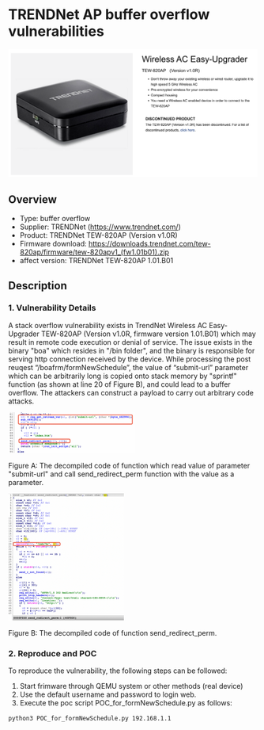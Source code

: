 # TRENDNet AP buffer overflow vulnerabilities

![image-20221027101724040](../image-20221027101724040.png)

## Overview

* Type: buffer overflow
* Supplier: TRENDNet  (https://www.trendnet.com/)
* Product: TRENDNet TEW-820AP (Version v1.0R)
* Firmware download: https://downloads.trendnet.com/tew-820ap/firmware/tew-820apv1_(fw1.01b01).zip
* affect version: TRENDNet TEW-820AP 1.01.B01



## Description

### 1. Vulnerability Details

A stack overflow vulnerability exists in TrendNet Wireless AC Easy-Upgrader TEW-820AP (Version v1.0R, firmware version 1.01.B01) which may result in remote code execution or denial of service. The issue exists in the binary "boa" which resides in "/bin folder", and the binary is responsible for serving http connection received by the device. While processing the post reuqest “/boafrm/formNewSchedule”, the value of “submit-url” parameter which can be arbitrarily long is copied onto stack memory by "sprintf" function (as shown at line 20 of Figure B), and could lead to a buffer overflow. The attackers can construct a payload to carry out arbitrary code attacks.



 <img src="./image/image-20221027104231703.png" alt="image-20221027104231703" style="zoom:25%;" />

Figure A: The decompiled code of function which read value of parameter "submit-url" and call send_redirect_perm function with the value as a parameter.

<img src="./image/image-20221027104500584.png" alt="image-20221027104500584" style="zoom:25%;" />

Figure B: The decompiled code of function send_redirect_perm.



### 2. Reproduce and POC

To reproduce the vulnerability, the following steps can be followed:

1. Start frimware through QEMU system or other methods (real device)
2. Use the default username and password to login web.
3. Execute the poc script POC_for_formNewSchedule.py as follows:

```bash
python3 POC_for_formNewSchedule.py 192.168.1.1
```

